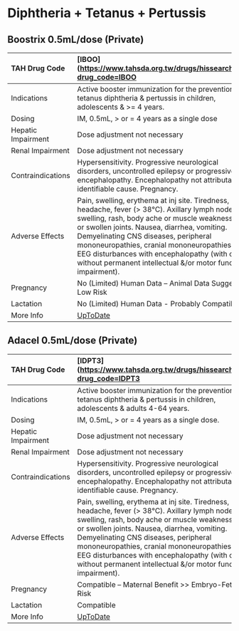 # Diphtheria + Tetanus + Pertussis

## Boostrix 0.5mL/dose (Private)

| TAH Drug Code      | [IBOO](https://www.tahsda.org.tw/drugs/hissearch.php?drug_code=IBOO                                                                                                                                                                                                                                                                                                                                |
|:-------------------|:---------------------------------------------------------------------------------------------------------------------------------------------------------------------------------------------------------------------------------------------------------------------------------------------------------------------------------------------------------------------------------------------------|
| Indications        | Active booster immunization for the prevention of tetanus diphtheria & pertussis in children, adolescents & >= 4 years.                                                                                                                                                                                                                                                                            |
| Dosing             | IM, 0.5mL, > or = 4 years as a single dose                                                                                                                                                                                                                                                                                                                                                         |
| Hepatic Impairment | Dose adjustment not necessary                                                                                                                                                                                                                                                                                                                                                                      |
| Renal Impairment   | Dose adjustment not necessary                                                                                                                                                                                                                                                                                                                                                                      |
| Contraindications  | Hypersensitivity. Progressive neurological disorders, uncontrolled epilepsy or progressive encephalopathy. Encephalopathy not attributable to identifiable cause. Pregnancy.                                                                                                                                                                                                                       |
| Adverse Effects    | Pain, swelling, erythema at inj site. Tiredness, headache, fever (> 38°C). Axillary lymph node swelling, rash, body ache or muscle weakness, sore or swollen joints. Nausea, diarrhea, vomiting. Demyelinating CNS diseases, peripheral mononeuropathies, cranial mononeuropathies & EEG disturbances with encephalopathy (with or without permanent intellectual &/or motor function impairment). |
| Pregnancy          | No (Limited) Human Data – Animal Data Suggest Low Risk                                                                                                                                                                                                                                                                                                                                             |
| Lactation          | No (Limited) Human Data - Probably Compatible                                                                                                                                                                                                                                                                                                                                                      |
| More Info          | [UpToDate](https://www.uptodate.com/contents/diphtheria-and-tetanus-and-pertussis-drug-information)                                                                                                                                                                                                                                                                                                |

## Adacel 0.5mL/dose (Private)

| TAH Drug Code      | [IDPT3](https://www.tahsda.org.tw/drugs/hissearch.php?drug_code=IDPT3                                                                                                                                                                                                                                                                                                                              |
|:-------------------|:---------------------------------------------------------------------------------------------------------------------------------------------------------------------------------------------------------------------------------------------------------------------------------------------------------------------------------------------------------------------------------------------------|
| Indications        | Active booster immunization for the prevention of tetanus diphtheria & pertussis in children, adolescents & adults 4-64 years.                                                                                                                                                                                                                                                                     |
| Dosing             | IM, 0.5mL, > or = 4 years as a single dose.                                                                                                                                                                                                                                                                                                                                                        |
| Hepatic Impairment | Dose adjustment not necessary                                                                                                                                                                                                                                                                                                                                                                      |
| Renal Impairment   | Dose adjustment not necessary                                                                                                                                                                                                                                                                                                                                                                      |
| Contraindications  | Hypersensitivity. Progressive neurological disorders, uncontrolled epilepsy or progressive encephalopathy. Encephalopathy not attributable to identifiable cause. Pregnancy.                                                                                                                                                                                                                       |
| Adverse Effects    | Pain, swelling, erythema at inj site. Tiredness, headache, fever (> 38°C). Axillary lymph node swelling, rash, body ache or muscle weakness, sore or swollen joints. Nausea, diarrhea, vomiting. Demyelinating CNS diseases, peripheral mononeuropathies, cranial mononeuropathies & EEG disturbances with encephalopathy (with or without permanent intellectual &/or motor function impairment). |
| Pregnancy          | Compatible – Maternal Benefit >> Embryo-Fetal Risk                                                                                                                                                                                                                                                                                                                                                 |
| Lactation          | Compatible                                                                                                                                                                                                                                                                                                                                                                                         |
| More Info          | [UpToDate](https://www.uptodate.com/contents/diphtheria-and-tetanus-and-pertussis-drug-information)                                                                                                                                                                                                                                                                                                |

